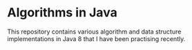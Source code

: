 # Algorithms in Java
This repository contains various algorithm and data structure implementations in Java 8 that I have been practising recently.

